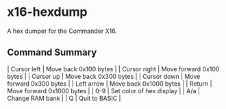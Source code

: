 # x16-hexdump
A hex dumper for the Commander X16.

## Command Summary

| Cursor left  | Move back 0x100 bytes         |
| Cursor right | Move forward 0x100 bytes      |
| Cursor up    | Move back 0x300 bytes         |
| Cursor down  | Move forward 0x300 bytes      |
| Left arrow   | Move back 0x1000 bytes        |
| Return       | Move forward 0x1000 bytes     |
| 0-9          | Set color of hex display      |
| A/a          | Change RAM bank               |
| Q            | Quit to BASIC                 |

